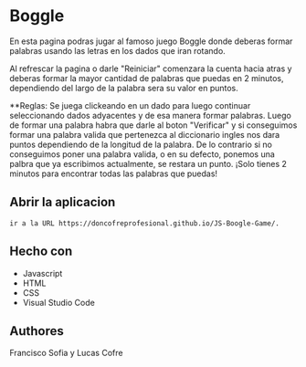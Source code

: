 # Boggle
En esta pagina podras jugar al famoso juego Boggle donde deberas formar palabras usando las letras en los dados que iran rotando.

Al refrescar la pagina o darle "Reiniciar" comenzara la cuenta hacia atras y deberas formar la mayor cantidad de palabras que puedas en 2 minutos, dependiendo del largo de la palabra sera su valor en puntos.

**Reglas:
Se juega clickeando en un dado para luego continuar seleccionando dados adyacentes y de esa manera formar palabras. Luego de formar una palabra habra que darle al boton "Verificar" y si conseguimos formar una palabra valida que pertenezca al diccionario ingles nos dara puntos dependiendo de la longitud de la palabra. De lo contrario si no conseguimos poner una palabra valida, o en su defecto, ponemos una palbra que ya escribimos actualmente, se restara un punto. ¡Solo tienes 2 minutos para encontrar todas las palabras que puedas!

## Abrir la aplicacion

```
ir a la URL https://doncofreprofesional.github.io/JS-Boogle-Game/.
```

## Hecho con

* Javascript
* HTML
* CSS
* Visual Studio Code


## Authores

Francisco Sofia y Lucas Cofre
